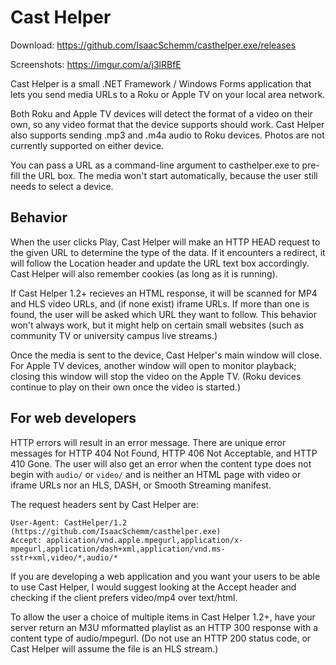 # Cast Helper

Download: https://github.com/IsaacSchemm/casthelper.exe/releases

Screenshots: https://imgur.com/a/j3lRBfE

Cast Helper is a small .NET Framework / Windows Forms application that lets you
send media URLs to a Roku or Apple TV on your local area network.

Both Roku and Apple TV devices will detect the format of a video on their own,
so any video format that the device supports should work. Cast Helper also
supports sending .mp3 and .m4a audio to Roku devices. Photos are not currently
supported on either device.

You can pass a URL as a command-line argument to casthelper.exe to pre-fill
the URL box. The media won't start automatically, because the user still needs
to select a device.

## Behavior

When the user clicks Play, Cast Helper will make an HTTP HEAD request to the
given URL to determine the type of the data. If it encounters a redirect, it
will follow the Location header and update the URL text box accordingly.
Cast Helper will also remember cookies (as long as it is running).

If Cast Helper 1.2+ recieves an HTML response, it will be scanned for MP4
and HLS video URLs, and (if none exist) iframe URLs. If more than one is
found, the user will be asked which URL they want to follow. This behavior
won't always work, but it might help on certain small websites (such as
community TV or university campus live streams.)

Once the media is sent to the device, Cast Helper's main window will close.
For Apple TV devices, another window will open to monitor playback; closing
this window will stop the video on the Apple TV. (Roku devices continue to
play on their own once the video is started.)

## For web developers

HTTP errors will result in an error message. There are unique error messages
for HTTP 404 Not Found, HTTP 406 Not Acceptable, and HTTP 410 Gone. The user
will also get an error when the content type does not begin with `audio/` or
`video/` and is neither an HTML page with video or iframe URLs nor an HLS,
DASH, or Smooth Streaming manifest.

The request headers sent by Cast Helper are:

    User-Agent: CastHelper/1.2 (https://github.com/IsaacSchemm/casthelper.exe)
	Accept: application/vnd.apple.mpegurl,application/x-mpegurl,application/dash+xml,application/vnd.ms-sstr+xml,video/*,audio/*

If you are developing a web application and you want your users to be able to
use Cast Helper, I would suggest looking at the Accept header and checking if
the client prefers video/mp4 over text/html.

To allow the user a choice of multiple items in Cast Helper 1.2+, have your
server return an M3U mformatted playlist as an HTTP 300 response with a
content type of audio/mpegurl. (Do not use an HTTP 200 status code, or Cast
Helper will assume the file is an HLS stream.)
